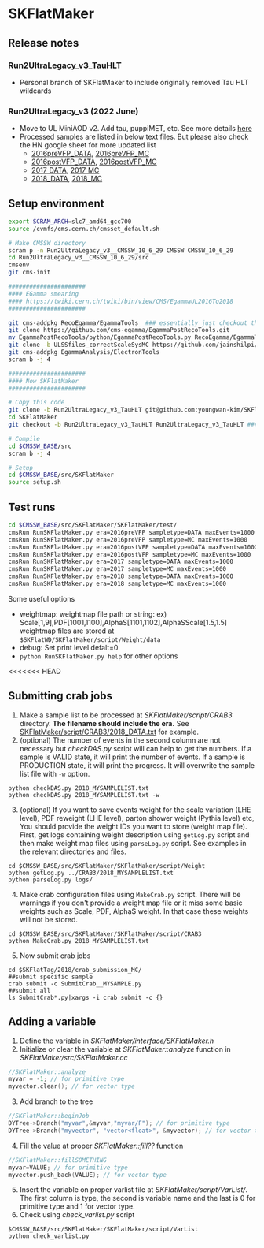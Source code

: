 # SKFlatMaker
## Release notes

### Run2UltraLegacy_v3_TauHLT
* Personal branch of SKFlatMaker to include originally removed Tau HLT wildcards 

### Run2UltraLegacy_v3 (2022 June)
* Move to UL MiniAOD v2. Add tau, puppiMET, etc. See more details [here](https://github.com/CMSSNU/SKFlatMaker/issues/63)
* Processed samples are listed in below text files. But please also check the HN google sheet for more updated list  
  * [2016preVFP_DATA](SKFlatMaker/script/CRAB3/2016preVFP_DATA.txt), [2016preVFP_MC](SKFlatMaker/script/CRAB3/2016preVFP_MC.txt)  
  * [2016postVFP_DATA](SKFlatMaker/script/CRAB3/2016postVFP_DATA.txt), [2016postVFP_MC](SKFlatMaker/script/CRAB3/2016postVFP_MC.txt)  
  * [2017_DATA](SKFlatMaker/script/CRAB3/2017_DATA.txt), [2017_MC](SKFlatMaker/script/CRAB3/2017_MC.txt)  
  * [2018_DATA](SKFlatMaker/script/CRAB3/2018_DATA.txt), [2018_MC](SKFlatMaker/script/CRAB3/2018_MC.txt)  
  
## Setup environment
```bash
export SCRAM_ARCH=slc7_amd64_gcc700
source /cvmfs/cms.cern.ch/cmsset_default.sh

# Make CMSSW directory
scram p -n Run2UltraLegacy_v3__CMSSW_10_6_29 CMSSW CMSSW_10_6_29
cd Run2UltraLegacy_v3__CMSSW_10_6_29/src
cmsenv
git cms-init

######################
#### EGamma smearing
#### https://twiki.cern.ch/twiki/bin/view/CMS/EgammaUL2016To2018
######################

git cms-addpkg RecoEgamma/EgammaTools  ### essentially just checkout the package from CMSSW
git clone https://github.com/cms-egamma/EgammaPostRecoTools.git
mv EgammaPostRecoTools/python/EgammaPostRecoTools.py RecoEgamma/EgammaTools/python/.
git clone -b ULSSfiles_correctScaleSysMC https://github.com/jainshilpi/EgammaAnalysis-ElectronTools.git EgammaAnalysis/ElectronTools/data/
git cms-addpkg EgammaAnalysis/ElectronTools
scram b -j 4

######################
#### Now SKFlatMaker
######################

# Copy this code
git clone -b Run2UltraLegacy_v3_TauHLT git@github.com:youngwan-kim/SKFlatMaker.git
cd SKFlatMaker
git checkout -b Run2UltraLegacy_v3_TauHLT Run2UltraLegacy_v3_TauHLT #### use the tag

# Compile
cd $CMSSW_BASE/src
scram b -j 4

# Setup
cd $CMSSW_BASE/src/SKFlatMaker
source setup.sh
```

## Test runs
```bash
cd $CMSSW_BASE/src/SKFlatMaker/SKFlatMaker/test/
cmsRun RunSKFlatMaker.py era=2016preVFP sampletype=DATA maxEvents=1000  ## Run 2016a DATA
cmsRun RunSKFlatMaker.py era=2016preVFP sampletype=MC maxEvents=1000    ## Run 2016a MC
cmsRun RunSKFlatMaker.py era=2016postVFP sampletype=DATA maxEvents=1000 ## Run 2016b DATA
cmsRun RunSKFlatMaker.py era=2016postVFP sampletype=MC maxEvents=1000   ## Run 2016b MC
cmsRun RunSKFlatMaker.py era=2017 sampletype=DATA maxEvents=1000        ## Run 2017 DATA
cmsRun RunSKFlatMaker.py era=2017 sampletype=MC maxEvents=1000          ## Run 2017 MC
cmsRun RunSKFlatMaker.py era=2018 sampletype=DATA maxEvents=1000        ## Run 2018 DATA
cmsRun RunSKFlatMaker.py era=2018 sampletype=MC maxEvents=1000          ## Run 2018 MC
```
Some useful options  
- weightmap: weightmap file path or string: ex) Scale[1,9],PDF[1001,1100],AlphaS[1101,1102],AlphaSScale[1.5,1.5]  
  weightmap files are stored at `$SKFlatWD/SKFlatMaker/script/Weight/data`  
- debug: Set print level defalt=0  
- `python RunSKFlatMaker.py help` for other options  

<<<<<<< HEAD
## Submitting crab jobs
1. Make a sample list to be processed at *SKFlatMaker/script/CRAB3* directory. **The filename should include the era.** See [SKFlatMaker/script/CRAB3/2018_DATA.txt](SKFlatMaker/script/CRAB3/2018_DATA.txt) for example.
2. (optional) The number of events in the second column are not necessary but *checkDAS.py* script will can help to get the numbers. If a sample is VALID state, it will print the number of events. If a sample is PRODUCTION state, it will print the progress. It will overwrite the sample list file with `-w` option.
```
python checkDAS.py 2018_MYSAMPLELIST.txt
python checkDAS.py 2018_MYSAMPLELIST.txt -w
```
3. (optional) If you want to save events weight for the scale variation (LHE level), PDF reweight (LHE level), parton shower weight (Pythia level) etc, You should provide the weight IDs you want to store (weight map file). First, get logs containing weight description using `getLog.py` script and then make weight map files using `parseLog.py` script. See examples in the relevant directories and [files](SKFlatMaker/script/Weight/data/DYJetsToLL_M-50_TuneCP5_13TeV-amcatnloFXFX-pythia8__RunIISummer20UL16MiniAODAPVv2-106X_mcRun2_asymptotic_preVFP_v11-v1.txt).
```
cd $CMSSW_BASE/src/SKFlatMaker/SKFlatMaker/script/Weight
python getLog.py ../CRAB3/2018_MYSAMPLELIST.txt
python parseLog.py logs/
```
4. Make crab configuration files using `MakeCrab.py` script. There will be warnings if you don't provide a weight map file or it miss some basic weights such as Scale, PDF, AlphaS weight. In that case these weights will not be stored.
```
cd $CMSSW_BASE/src/SKFlatMaker/SKFlatMaker/script/CRAB3
python MakeCrab.py 2018_MYSAMPLELIST.txt
```
5. Now submit crab jobs
```
cd $SKFlatTag/2018/crab_submission_MC/
##submit specific sample
crab submit -c SubmitCrab__MYSAMPLE.py
##submit all
ls SubmitCrab*.py|xargs -i crab submit -c {} 
```

## Adding a variable
1. Define the variable in *SKFlatMaker/interface/SKFlatMaker.h*
2. Initialize or clear the variable at *SKFlatMaker::analyze* function in *SKFlatMaker/src/SKFlatMaker.cc*
```c++
//SKFlatMaker::analyze
myvar = -1; // for primitive type
myvector.clear(); // for vector type
```
3. Add branch to the tree
```c++
//SKFlatMaker::beginJob
DYTree->Branch("myvar",&myvar,"myvar/F"); // for primitive type
DYTree->Branch("myvector", "vector<float>", &myvector); // for vector type
```
4. Fill the value at proper *SKFlatMaker::fill??* function
```c++
//SKFlatMaker::fillSOMETHING
myvar=VALUE; // for primitive type
myvector.push_back(VALUE); // for vector type
```
5. Insert the variable on proper varlist file at *SKFlatMaker/script/VarList/*. The first column is type, the second is variable name and the last is 0 for primitive type and 1 for vector type.
6. Check using *check_varlist.py* script
```
$CMSSW_BASE/src/SKFlatMaker/SKFlatMaker/script/VarList
python check_varlist.py
```

